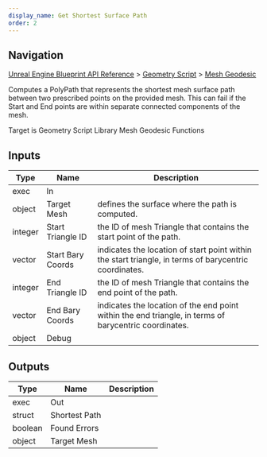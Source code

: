 ```yaml
---
display_name: Get Shortest Surface Path
order: 2
---
```

## Navigation

[Unreal Engine Blueprint API Reference](https://dev.epicgames.com/documentation/en-us/unreal-engine/BlueprintAPI) > [Geometry Script](https://dev.epicgames.com/documentation/en-us/unreal-engine/BlueprintAPI/GeometryScript) > [Mesh Geodesic](https://dev.epicgames.com/documentation/en-us/unreal-engine/BlueprintAPI/GeometryScript/MeshGeodesic)

Computes a PolyPath that represents the shortest mesh surface path between two prescribed points on the provided mesh.
This can fail if the Start and End points are within separate connected components of the mesh.

Target is Geometry Script Library Mesh Geodesic Functions

## Inputs

| Type | Name | Description |
| --- | --- | --- |
| exec | In |  |
| object | Target Mesh | defines the surface where the path is computed. |
| integer | Start Triangle ID | the ID of mesh Triangle that contains the start point of the path. |
| vector | Start Bary Coords | indicates the location of start point within the start triangle, in terms of barycentric coordinates. |
| integer | End Triangle ID | the ID of mesh Triangle that contains the end point of the path. |
| vector | End Bary Coords | indicates the location of the end point within the end triangle, in terms of barycentric coordinates. |
| object | Debug |  |

## Outputs

| Type | Name | Description |
| --- | --- | --- |
| exec | Out |  |
| struct | Shortest Path |  |
| boolean | Found Errors |  |
| object | Target Mesh |  |
